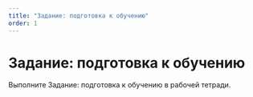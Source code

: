 ```yaml
---
title: "Задание: подготовка к обучению"
order: 1
---
```


# Задание: подготовка к обучению

Выполните Задание: подготовка к обучению в рабочей тетради.